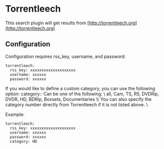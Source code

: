 # Torrentleech

This search plugin will get results from [http://torrentleech.org](http://torrentleech.org)

## Configuration

Configuration requires rss_key, username, and password:
```
torrentleech: 
  rss_key: xxxxxxxxxxxxxxxxxxxx
  username: xxxxxx
  password: xxxxxx
```
If you would like to define a custom category, you can use the following option:
 category::
 Can be one of the following: \\
      all, Cam, TS, R5, DVDRip, DVDR, HD, BDRip, Boxsets, Documentaries \\\\
 You can also specify the category number directly from Torrentleech if it is not listed above. \\
 
Example:
```
torrentleech: 
  rss_key: xxxxxxxxxxxxxxxxxxxx
  username: xxxxxx
  password: xxxxxx
  category: HD
```